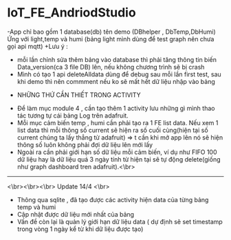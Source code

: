 # IoT_FE_AndriodStudio
-App chỉ bao gồm 1 database(db) tên demo (DBhelper , DbTemp,DbHumi) Ứng với light,temp và humi (bảng light mình dùng để test graph nên chưa gọi api mqtt)
+Lưu ý :
- mỗi lần chỉnh sửa thêm bảng vào database thì phải tăng thông tin biến Data_version(ca 3 file DB) lên, nếu không chương trình sẽ bị crash
- Mình có tạo 1 api deleteAlldata dùng để debug sau mỗi lần first test, sau khi demo thì nên commment nếu ko sẽ mất hết dữ liệu nhập vào bảng
* NHỮNG THỨ CẦN THIẾT TRONG ACTIVITY
- Để làm mục module 4 , cần tạo thêm 1 activity lưu những gì mình thao tác tương tự cái bảng Log trên adafruit.
- Mỗi mục cảm biến temp , humi cần phải tạo ra 1 FE list data. Nếu xem 1 list data thì mỗi thông số current sẽ hiện ra số cuối cùng(hiện tại số current chúng ta lấy thẳng từ adafruit) => t cần khi mở app lên nó sẽ hiện thông số luôn không phải đợi dữ liệu lên mới lấy
- Ngoài ra cần phải giới hạn số dữ liệu  mỗi cảm biến, ví dụ như FIFO 100 dữ liệu hay là dữ liệu quá 3 ngày tính từ hiện tại sẽ tự động delete(giống như graph dashboard tren adafruit).<\br>
- --------------------------------------------------------------
<\br><\br><\br>
Update 14/4 <\br>
- Thông qua sqlite , đã tạo được các activity hiện data của từng bảng temp và humi
- Cập nhật được dữ liệu mới nhất của bảng
- Vấn đề còn lại là quản lý giới hạn dữ liệu data ( dự định sẽ set timestamp trong vòng 1 ngày kể từ khi dữ liệu được tạo)
